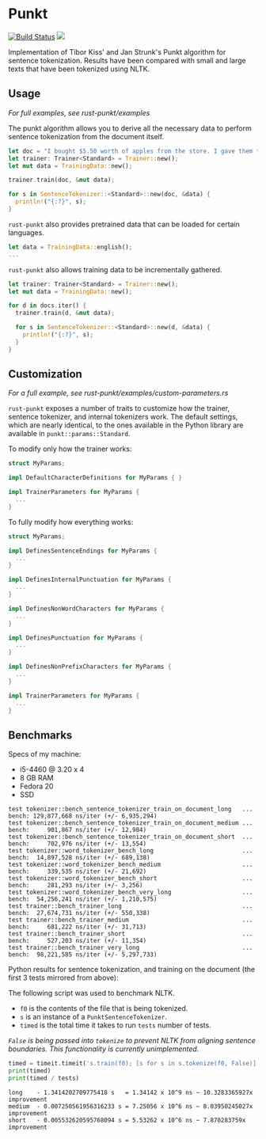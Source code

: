 # Punkt

[![Build Status](https://travis-ci.org/ferristseng/rust-punkt.svg)](https://travis-ci.org/ferristseng/rust-punkt)
[![](http://meritbadge.herokuapp.com/punkt)](https://crates.io/crates/punkt)

Implementation of Tibor Kiss' and Jan Strunk's Punkt algorithm for sentence 
tokenization. Results have been compared with small and large texts that have 
been tokenized using NLTK. 

## Usage

*For full examples, see rust-punkt/examples*

The punkt algorithm allows you to derive all the necessary data to perform 
sentence tokenization from the document itself. 

```rust
let doc = "I bought $5.50 worth of apples from the store. I gave them to my dog when I came home.";
let trainer: Trainer<Standard> = Trainer::new();
let mut data = TrainingData::new();

trainer.train(doc, &mut data);

for s in SentenceTokenizer::<Standard>::new(doc, &data) {
  println!("{:?}", s);
}
```

`rust-punkt` also provides pretrained data that can be loaded for certain languages.

```rust
let data = TrainingData::english();
...
```

`rust-punkt` also allows training data to be incrementally gathered.

```rust
let trainer: Trainer<Standard> = Trainer::new();
let mut data = TrainingData::new();

for d in docs.iter() {
  trainer.train(d, &mut data);

  for s in SentenceTokenizer::<Standard>::new(d, &data) {
    println!("{:?}", s);
  }
}
```

## Customization

*For a full example, see rust-punkt/examples/custom-parameters.rs*

`rust-punkt` exposes a number of traits to customize how the trainer, sentence tokenizer, 
and internal tokenizers work. The default settings, which are nearly identical, to the 
ones available in the Python library are available in `punkt::params::Standard`.

To modify only how the trainer works:

```rust
struct MyParams;

impl DefaultCharacterDefinitions for MyParams { }

impl TrainerParameters for MyParams {
  ...
}
```

To fully modify how everything works:

```rust
struct MyParams;

impl DefinesSentenceEndings for MyParams { 
  ...
}

impl DefinesInternalPunctuation for MyParams {
  ...
}

impl DefinesNonWordCharacters for MyParams { 
  ...
}

impl DefinesPunctuation for MyParams {
  ...
}

impl DefinesNonPrefixCharacters for MyParams {
  ...
}

impl TrainerParameters for MyParams {
  ...
}
```

## Benchmarks

Specs of my machine:

  * i5-4460 @ 3.20 x 4
  * 8 GB RAM
  * Fedora 20
  * SSD

```
test tokenizer::bench_sentence_tokenizer_train_on_document_long   ... bench: 129,877,668 ns/iter (+/- 6,935,294)
test tokenizer::bench_sentence_tokenizer_train_on_document_medium ... bench:     901,867 ns/iter (+/- 12,984)
test tokenizer::bench_sentence_tokenizer_train_on_document_short  ... bench:     702,976 ns/iter (+/- 13,554)
test tokenizer::word_tokenizer_bench_long                         ... bench:  14,897,528 ns/iter (+/- 689,138)
test tokenizer::word_tokenizer_bench_medium                       ... bench:     339,535 ns/iter (+/- 21,692)
test tokenizer::word_tokenizer_bench_short                        ... bench:     281,293 ns/iter (+/- 3,256)
test tokenizer::word_tokenizer_bench_very_long                    ... bench:  54,256,241 ns/iter (+/- 1,210,575)
test trainer::bench_trainer_long                                  ... bench:  27,674,731 ns/iter (+/- 550,338)
test trainer::bench_trainer_medium                                ... bench:     681,222 ns/iter (+/- 31,713)
test trainer::bench_trainer_short                                 ... bench:     527,203 ns/iter (+/- 11,354)
test trainer::bench_trainer_very_long                             ... bench:  98,221,585 ns/iter (+/- 5,297,733)

```

Python results for sentence tokenization, and training on the document (the first 3 tests mirrored from above):

The following script was used to benchmark NLTK.

  * `f0` is the contents of the file that is being tokenized.
  * `s` is an instance of a `PunktSentenceTokenizer`.
  * `timed` is the total time it takes to run `tests` number of tests.

*`False` is being passed into `tokenize` to prevent NLTK from aligning sentence boundaries. This functionality 
is currently unimplemented.*

```python
timed = timeit.timeit('s.train(f0); [s for s in s.tokenize(f0, False)]', 'from bench import s, f0', number=tests)
print(timed)
print(timed / tests)
```

```
long    - 1.3414202709775418 s   = 1.34142 x 10^9 ns ~ 10.3283365927x improvement 
medium  - 0.007250561956316233 s = 7.25056 x 10^6 ns ~ 8.03950245027x improvement
short   - 0.005532620595768094 s = 5.53262 x 10^6 ns ~ 7.870283759x   improvement
```